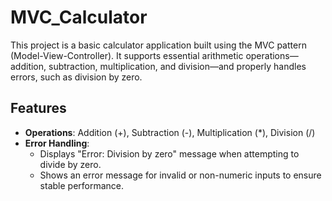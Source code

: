 # MVC_Calculator


This project is a basic calculator application built using the MVC pattern (Model-View-Controller). It supports essential arithmetic operations—addition, subtraction, multiplication, and division—and properly handles errors, such as division by zero.

## Features

- **Operations**: Addition (+), Subtraction (-), Multiplication (*), Division (/)
- **Error Handling**: 
  - Displays "Error: Division by zero" message when attempting to divide by zero.
  - Shows an error message for invalid or non-numeric inputs to ensure stable performance.
